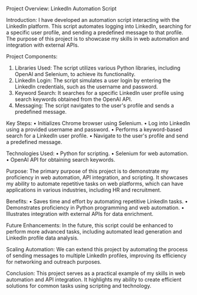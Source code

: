 Project Overview: LinkedIn Automation Script

Introduction:
I have developed an automation script interacting with the LinkedIn platform. This script automates logging into LinkedIn, searching for a specific user profile, and sending a predefined message to that profile. The purpose of this project is to showcase my skills in web automation and integration with external APIs.

Project Components:
1.	Libraries Used: The script utilizes various Python libraries, including OpenAI and Selenium, to achieve its functionality.
2.	LinkedIn Login: The script simulates a user login by entering the LinkedIn credentials, such as the username and password.
3.	Keyword Search: It searches for a specific LinkedIn user profile using search keywords obtained from the OpenAI API.
4.	Messaging: The script navigates to the user's profile and sends a predefined message.

Key Steps:
•	Initializes Chrome browser using Selenium.
•	Log into LinkedIn using a provided username and password.
•	Performs a keyword-based search for a LinkedIn user profile.
•	Navigate to the user's profile and send a predefined message.

Technologies Used:
•	Python for scripting.
•	Selenium for web automation.
•	OpenAI API for obtaining search keywords.

Purpose: 
The primary purpose of this project is to demonstrate my proficiency in web automation, API integration, and scripting. It showcases my ability to automate repetitive tasks on web platforms, which can have applications in various industries, including HR and recruitment.

Benefits:
•	Saves time and effort by automating repetitive LinkedIn tasks.
•	Demonstrates proficiency in Python programming and web automation.
•	Illustrates integration with external APIs for data enrichment.

Future Enhancements: In the future, this script could be enhanced to perform more advanced tasks, including automated lead generation and LinkedIn profile data analysis.

Scaling Automation: We can extend this project by automating the process of sending messages to multiple LinkedIn profiles, improving its efficiency for networking and outreach purposes.

Conclusion: 
This project serves as a practical example of my skills in web automation and API integration. It highlights my ability to create efficient solutions for common tasks using scripting and technology. 
